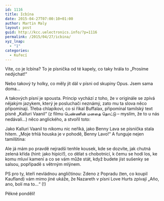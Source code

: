 ```yaml
---
id: 1116
title: Icbína
date: 2015-04-27T07:00:10+01:00
author: Martin Maly
layout: post
guid: http://kcc.uelectronics.info/?p=1116
permalink: /2015/04/27/icbina/
xyz_lnap:
  - "1"
categories:
  - Kuřecí
---
```

Víte, co je Icbína? To je písnička od té kapely, co taky hrála to &#8222;Prosíme nedýchat!&#8220;

Nebo takový ty holky, co měly jít dál v písni od skupiny Opus. Jsem sama doma&#8230;

A takových písní je spousta. Princip vychází z toho, že v originále se zpívá nějakým jazykem, který je posluchači neznámý, zato mu ta slova něco připomínají. Třeba chlapíkovi, co si říkal Buffalax, připomínal tamilský text písně &#8222;Kalluri Vaanil&#8220; (z filmu பெண்ணின் மனதை தொட்டு &#8211; myslím, že to u nás nedávali&#8230;) něco anglického, a stvořil toto:



Jako Kalluri Vaanil to nikomu nic neříká, jako Benny Lava se písnička stala hitem. &#8222;Moje trhlá houska je v pohodě, Benny Lavo!&#8220; A funguje nejen tamilština:



Ale já mám po pravdě nejradši tenhle kousek, kde se dozvíte, jak chutná zelená křída (hint: jako hipíci!), co dělat s chobotnicí, k čemu se hodí los, ke komu mluví kamení a co se vám může stát, když budete jíst sušenky se salsou, popřípadě s větrným mlýnem.



PS pro ty, kteří nevládnou angličtinou: Zdeno z Popradu (ten, co koupil Kaufland) vám mimo jiné ukáže, že Nazareth v písni Love Hurts zpívají &#8222;Aňo, ano, bolí ma to&#8230;&#8220; (!)



Pěkné pondělí!